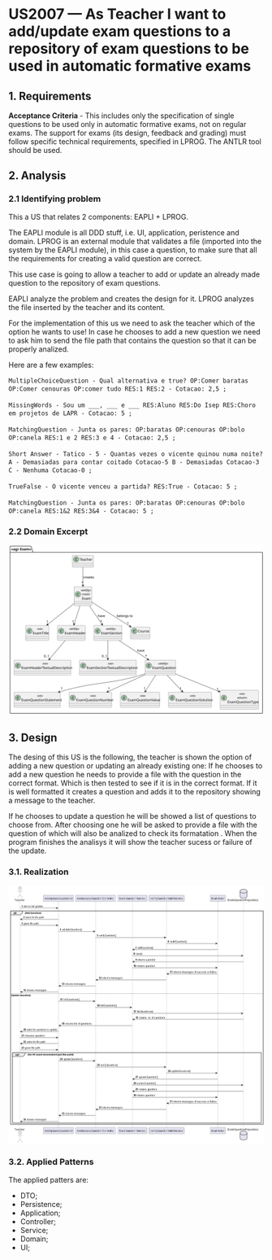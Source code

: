 # US2007 —  As Teacher I want to add/update exam questions to a repository of exam questions to be used in automatic formative exams

## 1. Requirements

**Acceptance Criteria** - This includes only the specification of single questions to be used only in automatic formative exams, not on regular exams.
The support for exams (its design, feedback and grading) must follow specific technical requirements, specified in LPROG.
The ANTLR tool should be used.

## 2. Analysis

### 2.1 Identifying problem

This a US that relates 2 components: EAPLI + LPROG.

The EAPLI module is all DDD stuff, i.e. UI, application, peristence and domain.
LPROG is an external module that validates a file (imported into the system by the EAPLI module), in this case a question, to make sure that all the requirements for creating a valid question are correct.

This use case is going to allow a teacher to add or update an already made question to the repository of exam questions.

EAPLI analyze the problem and creates the design for it.
LPROG analyzes the file inserted by the teacher and its content.

For the implementation of this us we need to ask the teacher which of the option he wants to use! 
In case he chooses to add a new question we need to ask him to send the file path that contains the question so that it can be properly analized.

Here are a few examples:

````
MultipleChoiceQuestion - Qual alternativa e true? OP:Comer baratas OP:Comer cenouras OP:comer tudo RES:1 RES:2 - Cotacao: 2,5 ;

MissingWords - Sou um ___, ___ e ___ RES:Aluno RES:Do Isep RES:Choro em projetos de LAPR - Cotacao: 5 ;

MatchingQuestion - Junta os pares: OP:baratas OP:cenouras OP:bolo OP:canela RES:1 e 2 RES:3 e 4 - Cotacao: 2,5 ;

Short Answer - Tatico - 5 - Quantas vezes o vicente quinou numa noite?  A - Demasiadas para contar coitado Cotacao-5 B - Demasiadas Cotacao-3 C - Nenhuma Cotacao-0 ;

TrueFalse - O vicente venceu a partida? RES:True - Cotacao: 5 ;

MatchingQuestion - Junta os pares: OP:baratas OP:cenouras OP:bolo OP:canela RES:1&2 RES:3&4 - Cotacao: 5 ;
````

### 2.2 Domain Excerpt
![us_2007_CD](us_2007_CD.svg)

## 3. Design

The desing of this US is the following, the teacher is shown the option of adding a new question or updating an already existing one:
If he chooses to add a new question he needs to provide a file with the question in the correct format.
Which is then tested to see if it is in the correct format.
If it is well formatted it creates a question and adds it to the repository showing a message to the teacher.

If he chooses to update a question he will be showed a list of questions to choose from.
After choosing one he will be asked to provide a file with the question of which will also be analized to check its formatation .
When the program finishes the analisys it will show the teacher sucess or failure of the update.   
    

### 3.1. Realization
![us_2007_SD](us_2007_SD.png)

### 3.2. Applied Patterns
The applied patters are:
* DTO;
* Persistence;
* Application;
* Controller;
* Service;
* Domain;
* UI;